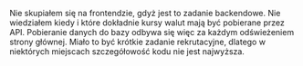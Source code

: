 Nie skupiałem się na frontendzie, gdyż jest to zadanie backendowe. Nie wiedziałem kiedy i które dokładnie kursy walut mają być pobierane przez API. Pobieranie danych do bazy odbywa się więc za każdym odświeżeniem strony głównej. Miało to być krótkie zadanie rekrutacyjne, dlatego w niektórych miejscach szczegółowość kodu nie jest najwyższa.
